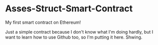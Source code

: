 # Asses-Struct-Smart-Contract
My first smart contract on Ethereum!

Just a simple contract because I don't know what I'm doing hardly, but I want to learn how to use Github too, so I'm putting it here. Shwing.
